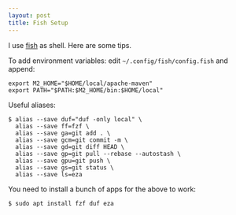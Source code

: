 ```yaml
---
layout: post
title: Fish Setup
---
```


I use [fish](https://fishshell.com/) as shell. Here are some tips.

To add environment variables: edit `~/.config/fish/config.fish`
and append:
```fish
export M2_HOME="$HOME/local/apache-maven"
export PATH="$PATH:$M2_HOME/bin:$HOME/local"
```

Useful aliases:
```fish
$ alias --save duf="duf -only local" \
  alias --save ff=fzf \
  alias --save ga=git add . \
  alias --save gcm=git commit -m \
  alias --save gd=git diff HEAD \
  alias --save gp=git pull --rebase --autostash \
  alias --save gpu=git push \
  alias --save gs=git status \
  alias --save ls=eza
```
You need to install a bunch of apps for the above to work:
```bash
$ sudo apt install fzf duf eza
```
